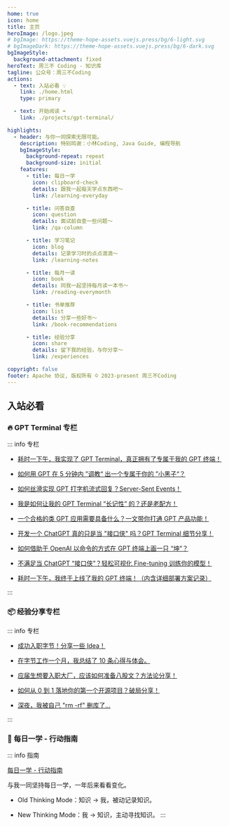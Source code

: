 ```yaml
---
home: true
icon: home
title: 主页
heroImage: /logo.jpeg
# bgImage: https://theme-hope-assets.vuejs.press/bg/6-light.svg
# bgImageDark: https://theme-hope-assets.vuejs.press/bg/6-dark.svg
bgImageStyle:
  background-attachment: fixed
heroText: 周三不 Coding - 知识库
tagline: 公众号：周三不Coding
actions:
  - text: 入站必看 💡
    link: ./home.html
    type: primary

  - text: 开始阅读 ➡️
    link: ./projects/gpt-terminal/

highlights:
  - header: 与你一同探索无限可能。
    description: 特别鸣谢：小林Coding, Java Guide, 编程导航
    bgImageStyle:
      background-repeat: repeat
      background-size: initial
    features:
      - title: 每日一学
        icon: clipboard-check
        details: 跟我一起每天学点东西吧～
        link: /learning-everyday

      - title: 问答自查
        icon: question
        details: 面试前自查一些问题～
        link: /qa-column

      - title: 学习笔记
        icon: blog
        details: 记录学习时的点点滴滴～
        link: /learning-notes

      - title: 每月一读
        icon: book
        details: 同我一起坚持每月读一本书～
        link: /reading-everymonth

      - title: 书单推荐
        icon: list
        details: 分享一些好书～
        link: /book-recommendations

      - title: 经验分享
        icon: share
        details: 留下我的经验，与你分享～
        link: /experiences

copyright: false
footer: Apache 协议, 版权所有 © 2023-present 周三不Coding
---
```


## 入站必看

### 🔥 **GPT Terminal 专栏**

::: info 专栏

- [耗时一下午，我实现了 GPT Terminal，真正拥有了专属于我的 GPT 终端！](/projects/gpt-terminal/gpt-terminal-1)

- [如何用 GPT 在 5 分钟内 ”调教“ 出一个专属于你的 ”小黑子“？](/projects/gpt-terminal/gpt-terminal-2)

- [如何丝滑实现 GPT 打字机流式回复？Server-Sent Events！](/projects/gpt-terminal/gpt-terminal-3)

- [我是如何让我的 GPT Terminal “长记性” 的？还是老配方！](/projects/gpt-terminal/gpt-terminal-4)

- [一个合格的类 GPT 应用需要具备什么？一文带你打通 GPT 产品功能！](/projects/gpt-terminal/gpt-terminal-5)

- [开发一个 ChatGPT 真的只是当 "接口侠" 吗？GPT Terminal 细节分享！](/projects/gpt-terminal/gpt-terminal-6)

- [如何借助于 OpenAI 以命令的方式在 GPT 终端上画一只 “坤”？](/projects/gpt-terminal/gpt-terminal-7)

- [不满足当 ChatGPT “接口侠”？轻松可视化 Fine-tuning 训练你的模型！](/projects/gpt-terminal/gpt-terminal-8)

- [耗时一下午，我终于上线了我的 GPT 终端！（内含详细部署方案记录）](/projects/gpt-terminal/gpt-terminal-9)

:::

### 📦 **经验分享专栏**

::: info 专栏

- [成功入职字节！分享一些 Idea！](/projects/gpt-terminal/interview-experience)

- [在字节工作一个月，我总结了 10 条心得与体会。](/projects/gpt-terminal/work-experience)

- [应届生想要入职大厂，应该如何准备八股文？方法论分享！](/projects/gpt-terminal/bagu-experience)

- [如何从 0 到 1 落地你的第一个开源项目？破局分享！](/projects/gpt-terminal/opensource-experience)

- [深夜，我被自己 "rm -rf" 删库了...](/projects/gpt-terminal/rmrf-experience)

:::

### 🏃 **每日一学 - 行动指南**

::: info 指南

[每日一学 - 行动指南](/learning-everyday/readme)

与我一同坚持每日一学，一年后来看看变化。

- Old Thinking Mode：知识 -> 我，被动记录知识。

- New Thinking Mode：我 -> 知识，主动寻找知识。
:::